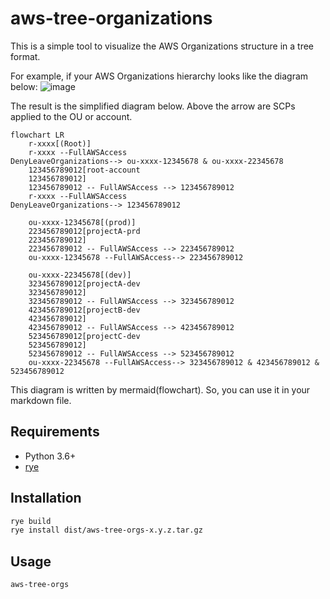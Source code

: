# aws-tree-organizations

This is a simple tool to visualize the AWS Organizations structure in a tree format.

For example, if your AWS Organizations hierarchy looks like the diagram below:
![image](https://github.com/zaki3mymy/aws-tree-organizations/assets/91773180/f6786031-5feb-4628-b6a4-a103c6a5e986)

The result is the simplified diagram below. Above the arrow are SCPs applied to the OU or account.
```mermaid
flowchart LR
    r-xxxx[(Root)]
    r-xxxx --FullAWSAccess
DenyLeaveOrganizations--> ou-xxxx-12345678 & ou-xxxx-22345678
    123456789012[root-account
    123456789012]
    123456789012 -- FullAWSAccess --> 123456789012
    r-xxxx --FullAWSAccess
DenyLeaveOrganizations--> 123456789012

    ou-xxxx-12345678[(prod)]
    223456789012[projectA-prd
    223456789012]
    223456789012 -- FullAWSAccess --> 223456789012
    ou-xxxx-12345678 --FullAWSAccess--> 223456789012

    ou-xxxx-22345678[(dev)]
    323456789012[projectA-dev
    323456789012]
    323456789012 -- FullAWSAccess --> 323456789012
    423456789012[projectB-dev
    423456789012]
    423456789012 -- FullAWSAccess --> 423456789012
    523456789012[projectC-dev
    523456789012]
    523456789012 -- FullAWSAccess --> 523456789012
    ou-xxxx-22345678 --FullAWSAccess--> 323456789012 & 423456789012 & 523456789012
```

This diagram is written by mermaid(flowchart). So, you can use it in your markdown file.


## Requirements

- Python 3.6+
- [rye](https://rye-up.com/)


## Installation

```bash
rye build
rye install dist/aws-tree-orgs-x.y.z.tar.gz
```


## Usage

```bash
aws-tree-orgs
```
